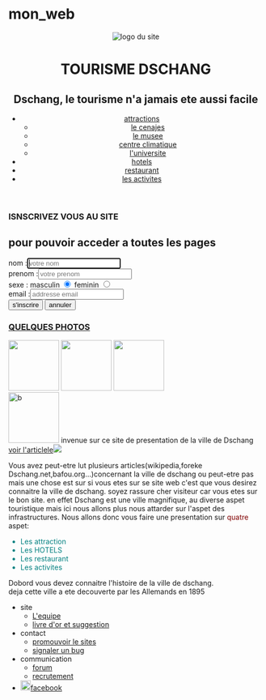 # mon_web

<!doctype html>
<html xmlns="http://www.w3.org/1999/xhtml" xml:lang="fr" lang="fr">
<head>
<title>tourisme dschang</title>
<meta http-equiv="content-type" content="text/html" charset="utf-8"/>
<meta name="author" content="TCHINDA TCHOFO FRANCK HERMAN,TSIDA PARFAIT,HASSANE MOUSTAPHA OUSMANE"/>
<meta name="description" content="Site touristique de presentation des point attractif de la ville de dschang"/>
<meta name="keywords" content="Dschang,tourisme, cite attractif, presentation, cenajes,universite de dschang"/>
<meta name="subject" content="site de presentation de la ville de dschang"/>
<meta name="viewport" content="width=device-width" />
<!--[if lt IE 9]>
<script
src="http://html5shiv.googlecode.com/svn/trunk/html5.js"></script>
<![endif]-->
<link rel="stylesheet" href="style.css"/>
<script>
	myForm.onreset = function() {
	for (var i = 0 ; i < inputsLength ; i++) {
	if (inputs[i].type == 'text' || inputs[i].type ==
	'email') 
	{
		inputs[i].className = '';
	}
	}
	};
</script>
</head>
<body>
<div id="blog_page">
	<header>
		<div id="principal_title">
			<img src="#" alt="logo du site" id="logo"/>
			<h1>TOURISME DSCHANG</h1>
			<h2>Dschang, le tourisme n'a jamais ete aussi facile</h2>
		</div>
		<nav>
			<ul id="menu">
				<li><a href="attraction.html">attractions</a>
					<ul>
					<li><a href="../LE CENAJES/LE CENAJES.html">le cenajes</a></li>
					<li><a href="#">le musee</a></li>
					<li><a href="#">centre climatique</a></li>
					<li><a href="#">l'universite</a></li>
					</ul>
				</li>
				<li><a href="hotels.html">hotels</a>
				</li>
				<li><a href="restaurant.html">restaurant</a>
				</li>
				<li><a href="activites.html">les activites</a>
				</li>
			</ul>
		</nav>
	</header>
	<section>
	<div id="asides">
			<aside id="inscription">
					<h1>ISNSCRIVEZ VOUS AU SITE</h1>
					<h2>pour pouvoir acceder a toutes les pages</h2>
				<form method="POST" action="inscription.php">
					<label for="nom">nom</label> :<input type="text" maxlength="20" placeholder="votre nom" name="nom" id="nom" autofocus required />
					<br/><label for="prenom">prenom </label>:<input type="text" maxlength="20" placeholder="votre prenom" name="prenom"
					id="prenom" required />
					<br/>sexe : <label for="mas">masculin </label><input type="radio" name="sexe" value="m"id="mas" checked />
					<label for="fem">feminin </label><input type="radio" name="sexe"value="f"id="fem"/>
					<br/><label for="email">email :</label><input type="email" name="email" id="email" placeholder="addresse email" required />
					<br/><input type="submit" value="s'inscrire"/>
					<input type="reset" value="annuler"/>
				</form>
			</aside>
			<aside id="images">
			<a href="photos.html"><h1>QUELQUES PHOTOS</h1></a>
			<img src="../images/ds1" width="100" height="100"/>
			<img src="../images/cl2" width="100" height="100"/>
			<img src="../images/mc1" width="100" height="100"/>
			</aside>
		</div>
		<article>
			<div id ="banniere_image">
				<div id="banniere_description">
					<img src= "../images/b.JPEG"  width="100" height="100" alt="b" class="floatan"/>
					invenue sur ce site de presentation de la ville de Dschang
					<a href="#" id="red_botton">voir l'articlele<img src="../images/ds0"/></a>
				</div>	
			</div>
			<p id="after_float">
				Vous avez peut-etre lut plusieurs articles(wikipedia,foreke Dschang.net,bafou.org...)concernant la ville de dschang ou 
				peut-etre pas mais une chose est sur si vous etes sur se site web c'est que vous desirez connaitre la ville de dschang.
				soyez rassure cher visiteur car vous etes sur le bon site.
				en effet Dschang est une ville magnifique, au diverse aspet touristique mais ici nous allons plus nous attarder sur l'aspet des 
				infrastructures. Nous allons donc vous faire une presentation sur <font color="maroon">quatre</font> aspet:
				<ul><font color="teal">
					<li>Les attraction</li>
					<li>Les HOTELS</li>
					<li>Les restaurant</li>
					<li>Les activites</li>
				</font></ul>
			</p>
			Dobord vous devez connaitre l'histoire de la ville de dschang.
			<br/>deja cette ville a ete decouverte par les Allemands en 1895 
			</p>
		</article>
	</section>
	<footer>
		<ul id="footid">
			<li><span class="item">site</span>
				<ul>
					<li><a href="equipe.php">L'equipe</a></li>
					<li><a href="livre_d_or.php">livre d'or et suggestion</a></li>
				</ul>
			</li>
			<li>contact
				<ul>
					<li><a href="#">promouvoir le sites</a></li>
					<li><a href="#">signaler un bug</a></li>
				</ul>
			</li>
			<li>communication
				<ul>
					<li><a href="#">forum</a></li>
					<li><a href="#">recrutement</a></li>
				</ul>
			</li>
			<li>
				<a href="#"><img src="../images/f"width="20" height="20" class="floatan"/>facebook</a>
			</li>	
		</ul>
	</footer>
</div>
</body>
</html>
